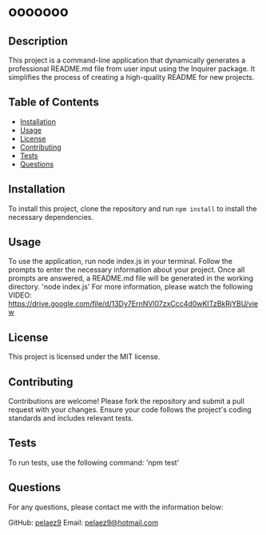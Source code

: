 
# ooooooo

## Description
This project is a command-line application that dynamically generates a professional README.md file from user input using the Inquirer package. It simplifies the process of creating a high-quality README for new projects.


## Table of Contents
- [Installation](#installation)
- [Usage](#usage)
- [License](#license)
- [Contributing](#contributing)
- [Tests](#tests)
- [Questions](#questions)

## Installation
To install this project, clone the repository and run `npm install` to install the necessary dependencies.


## Usage
To use the application, run node index.js in your terminal. Follow the prompts to enter the necessary information about your project. Once all prompts are answered, a README.md file will be generated in the working directory.
'node index.js'
For more information, please watch the following VIDEO:
https://drive.google.com/file/d/13Dy7ErnNVl07zxCcc4d0wKITzBkRjYBU/view

## License
This project is licensed under the MIT license.

## Contributing
Contributions are welcome! Please fork the repository and submit a pull request with your changes. Ensure your code follows the project's coding standards and includes relevant tests.

## Tests
To run tests, use the following command:
'npm test'

## Questions
For any questions, please contact me with the information below:

GitHub: [pelaez9](https://github.com/pelaez9)
Email: pelaez9@hotmail.com
  
